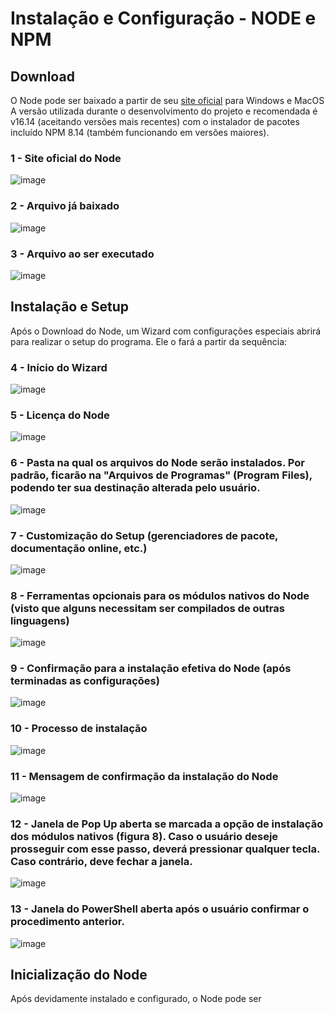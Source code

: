 # Instalação e Configuração - NODE e NPM

## Download
O Node pode ser baixado a partir de seu [site oficial](https://nodejs.org/pt-br/) para Windows e MacOS
A versão utilizada durante o desenvolvimento do projeto e recomendada é v16.14 (aceitando versões mais recentes) com o instalador de pacotes incluído NPM 8.14 (também funcionando em versões maiores).  

### 1 - Site oficial do Node  

![image](https://user-images.githubusercontent.com/70043907/195831753-a3011c28-7889-4300-b0cc-693e068c63fc.png)

### 2 - Arquivo já baixado  

![image](https://user-images.githubusercontent.com/70043907/195835329-00c863b0-195a-4176-ba4b-20767d95a993.png)

### 3 - Arquivo ao ser executado  

![image](https://user-images.githubusercontent.com/70043907/195835445-7e0dc80b-919e-4db4-ab20-5eb8ab077c5d.png)


## Instalação e Setup
Após o Download do Node, um Wizard com configurações especiais abrirá para realizar o setup do programa. Ele o fará a partir da sequência:  

### 4 - Início do Wizard  

![image](https://user-images.githubusercontent.com/70043907/195832427-363be3ef-7fc1-476a-930d-7fdb2202a277.png)  

### 5 - Licença do Node  

![image](https://user-images.githubusercontent.com/70043907/195833371-0d78b28a-c09d-4ead-bded-d96d572390ed.png)    

### 6 - Pasta na qual os arquivos do Node serão instalados. Por padrão, ficarão na "Arquivos de Programas" (Program Files), podendo ter sua destinação alterada pelo usuário.  

![image](https://user-images.githubusercontent.com/70043907/195832751-91d26c9d-9963-497a-a842-4ada63f525a3.png)

### 7 - Customização do Setup (gerenciadores de pacote, documentação online, etc.)  

![image](https://user-images.githubusercontent.com/70043907/195832803-94761d28-cf28-4257-90c7-0fda2a0d7165.png)

### 8 - Ferramentas opcionais para os módulos nativos do Node (visto que alguns necessitam ser compilados de outras linguagens)  

![image](https://user-images.githubusercontent.com/70043907/195832860-4ca2312a-5276-4c0c-8a10-3bade66d49f8.png)  

### 9 - Confirmação para a instalação efetiva do Node (após terminadas as configurações)  

![image](https://user-images.githubusercontent.com/70043907/195832903-765d308f-875a-4d74-bece-65e6267bf8cc.png)

### 10 - Processo de instalação  

![image](https://user-images.githubusercontent.com/70043907/195832992-3ff4be13-b380-4746-b54c-77f8729f7a70.png)

### 11 - Mensagem de confirmação da instalação do Node  

![image](https://user-images.githubusercontent.com/70043907/195833050-99e2f17f-482d-4bf0-b775-09ddabd8702a.png)

### 12 - Janela de Pop Up aberta se marcada a opção de instalação dos módulos nativos (figura 8). Caso  o usuário deseje prosseguir com esse passo, deverá pressionar qualquer tecla. Caso contrário, deve fechar a janela.

![image](https://user-images.githubusercontent.com/70043907/195833117-f9b4c5ac-320f-46e4-93f3-c19dcb99f1d7.png)

### 13 - Janela do PowerShell aberta após o usuário confirmar o procedimento anterior.  

![image](https://user-images.githubusercontent.com/70043907/195833177-06fe7fd3-b9e8-4b88-b2c9-8b9c246385c6.png)

## Inicialização do Node
Após devidamente instalado e configurado, o Node pode ser
